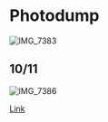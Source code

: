# Photodump
![IMG_7383](https://user-images.githubusercontent.com/72736233/95738551-47f9f000-0c3e-11eb-8f8c-349560c4a705.JPG)
## 10/11
![IMG_7386](https://user-images.githubusercontent.com/72736233/95738717-87284100-0c3e-11eb-9e2a-3276d6d1f0a0.JPG)

[Link](https://www.google.com/search?q=our+communism+meme&sxsrf=ALeKk03NxJ13zMPYpS5q17x1yqw_QPwlLg:1602500515945&source=lnms&tbm=isch&sa=X&ved=2ahUKEwi27YTQ867sAhUX7J4KHYMID4YQ_AUoAXoECAwQAw&biw=1226&bih=728#imgrc=YLvZQeqCX0gNMM)
```

